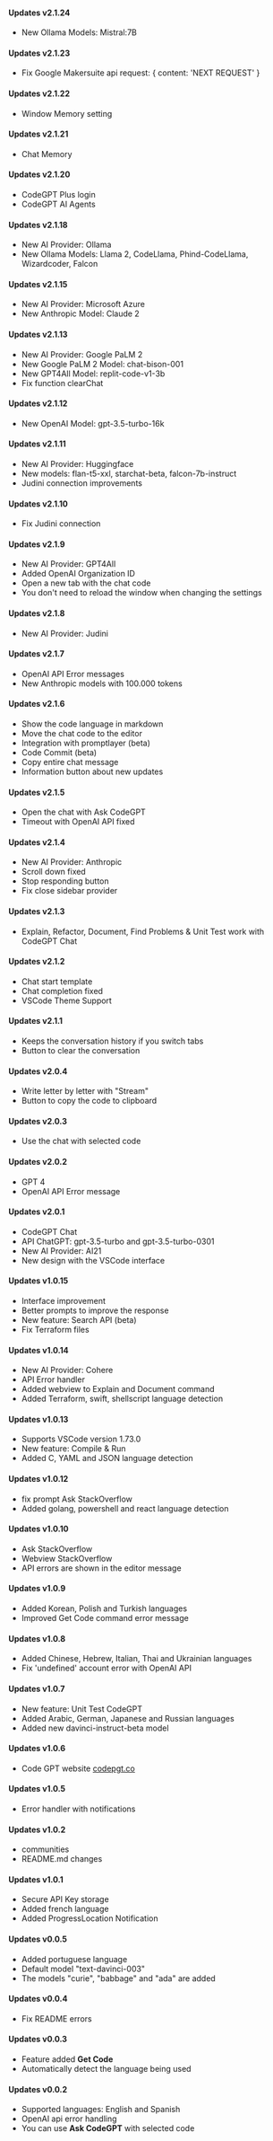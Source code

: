 #### Updates v2.1.24
- New Ollama Models: Mistral:7B
#### Updates v2.1.23
- Fix Google Makersuite api request: { content: 'NEXT REQUEST' }

#### Updates v2.1.22
- Window Memory setting
  
#### Updates v2.1.21
- Chat Memory
  
#### Updates v2.1.20
- CodeGPT Plus login 
- CodeGPT AI Agents

#### Updates v2.1.18
- New AI Provider: Ollama 
- New Ollama Models: Llama 2, CodeLlama, Phind-CodeLlama, Wizardcoder, Falcon
  
#### Updates v2.1.15
- New AI Provider: Microsoft Azure 
- New Anthropic Model: Claude 2

#### Updates v2.1.13
- New AI Provider: Google PaLM 2
- New Google PaLM 2 Model: chat-bison-001
- New GPT4All Model: replit-code-v1-3b
- Fix function clearChat

#### Updates v2.1.12
- New OpenAI Model: gpt-3.5-turbo-16k
 
#### Updates v2.1.11
- New AI Provider: Huggingface
- New models: flan-t5-xxl, starchat-beta, falcon-7b-instruct
- Judini connection improvements

#### Updates v2.1.10
- Fix Judini connection

#### Updates v2.1.9
- New AI Provider: GPT4All
- Added OpenAI Organization ID
- Open a new tab with the chat code
- You don't need to reload the window when changing the settings
  
#### Updates v2.1.8
- New AI Provider: Judini
  
#### Updates v2.1.7
- OpenAI API Error messages
- New Anthropic models with 100.000 tokens

#### Updates v2.1.6
- Show the code language in markdown
- Move the chat code to the editor
- Integration with promptlayer (beta)
- Code Commit (beta)
- Copy entire chat message
- Information button about new updates

#### Updates v2.1.5
- Open the chat with Ask CodeGPT
- Timeout with OpenAI API fixed

#### Updates v2.1.4
- New AI Provider: Anthropic
- Scroll down fixed
- Stop responding button
- Fix close sidebar provider

#### Updates v2.1.3
- Explain, Refactor, Document, Find Problems & Unit Test work with CodeGPT Chat 
  
#### Updates v2.1.2
- Chat start template
- Chat completion fixed
- VSCode Theme Support

#### Updates v2.1.1
- Keeps the conversation history if you switch tabs
- Button to clear the conversation

#### Updates v2.0.4
- Write letter by letter with "Stream"
- Button to copy the code to clipboard

#### Updates v2.0.3
- Use the chat with selected code
  
#### Updates v2.0.2
- GPT 4
- OpenAI API Error message

#### Updates v2.0.1
- CodeGPT Chat
- API ChatGPT: gpt-3.5-turbo and gpt-3.5-turbo-0301
- New AI Provider: AI21
- New design with the VSCode interface

#### Updates v1.0.15
- Interface improvement
- Better prompts to improve the response
- New feature: Search API (beta)
- Fix Terraform files

#### Updates v1.0.14
- New AI Provider: Cohere
- API Error handler
- Added webview to Explain and Document command
- Added Terraform, swift, shellscript language detection

#### Updates v1.0.13
- Supports VSCode version 1.73.0
- New feature: Compile & Run 
- Added C, YAML and JSON language detection 

#### Updates v1.0.12
- fix prompt Ask StackOverflow
- Added golang, powershell and react language detection

#### Updates v1.0.10
- Ask StackOverflow
- Webview StackOverflow
- API errors are shown in the editor message

#### Updates v1.0.9
- Added Korean, Polish and Turkish languages
- Improved Get Code command error message
  
#### Updates v1.0.8
- Added Chinese, Hebrew, Italian, Thai and Ukrainian languages
- Fix 'undefined' account error with OpenAI API

#### Updates v1.0.7
- New feature: Unit Test CodeGPT
- Added Arabic, German, Japanese and Russian languages
- Added new davinci-instruct-beta model

#### Updates v1.0.6
- Code GPT website [codepgt.co](https://codegpt.co)

#### Updates v1.0.5
- Error handler with notifications
  
#### Updates v1.0.2
- communities
- README.md changes

#### Updates v1.0.1
- Secure API Key storage
- Added french language
- Added ProgressLocation Notification

#### Updates v0.0.5
- Added portuguese language
- Default model "text-davinci-003"
- The models "curie", "babbage" and "ada" are added

#### Updates v0.0.4
- Fix README errors 

#### Updates v0.0.3
- Feature added **Get Code** 
- Automatically detect the language being used
  
#### Updates v0.0.2
- Supported languages: English and Spanish
- OpenAI api error handling
- You can use **Ask CodeGPT** with selected code